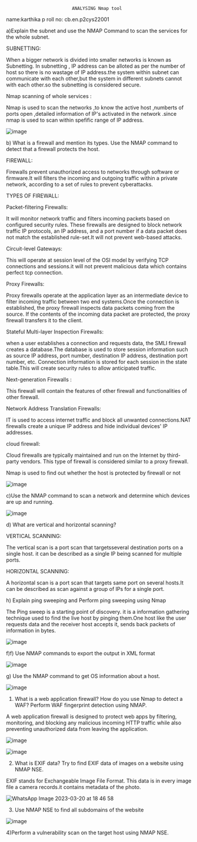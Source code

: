                              ANALYSING Nmap tool

 name:karthika p
 roll no: cb.en.p2cys22001


a)Explain the subnet and use the NMAP Command to scan the services for the whole subnet.
 
SUBNETTING:
 
When a bigger network is divided into smaller networks is known as Subnetting. In subnetting , IP address can be alloted as per the number of host so there is no wastage of IP address.the system within subnet can communicate with each other,but the system in different subnets cannot with each other.so the subnetting is considered secure. 

Nmap scanning of whole services :
 
Nmap is used to scan the networks ,to know the active host ,numberts of ports open ,detailed information of IP's activated in the network .since nmap is used to scan within spefific range of IP address.

![image](https://user-images.githubusercontent.com/122804908/226361305-7205825e-bc72-47fa-bf0a-4c8cbcc0661a.png)


b) What is a firewall and mention its types. Use the NMAP command to detect that a firewall protects  the host.

FIREWALL:

Firewalls prevent unauthorized access to networks through software or firmware.It will filters the incoming and outgoing traffic within a private network, according to a set of rules to  prevent cyberattacks. 

TYPES OF FIREWALL:

Packet-filtering Firewalls:

It will monitor network traffic and filters incoming packets based on configured security rules. These firewalls are designed to block network traffic IP protocols, an IP address, and a port number if a data packet does not match the established rule-set.It will not prevent web-based attacks.

Circuit-level Gateways:

This will operate at  session level  of the OSI model by verifying TCP  connections and sessions.it will  not prevent malicious data which contains perfect tcp connection.

Proxy Firewalls:

Proxy firewalls operate at the application layer as an intermediate device to filter incoming traffic between two end systems.Once the connection is established, the proxy firewall inspects data packets coming from the source. If the contents of the incoming data packet are protected, the proxy firewall transfers it to the client. 

Stateful Multi-layer Inspection Firewalls:

when a user establishes a connection and requests data, the SMLI firewall creates a database.The database is used to store session information such as source IP address, port number, destination IP address, destination port number, etc. Connection information is stored for each session in the state table.This will  create  security rules to allow anticipated traffic.

Next-generation Firewalls :

This firewall will contain the features of other firewall and functionalities of other firewall.

Network Address Translation  Firewalls:

IT is used to access internet traffic  and block all unwanted connections.NAT firewalls create a unique IP address and hide individual devices' IP addresses.

cloud firewall:

Cloud firewalls are typically maintained and run on the Internet by third-party vendors. This type of firewall is considered similar to a proxy firewall. 

Nmap is used to find out whether the host is protected by firewall or not

![image](https://user-images.githubusercontent.com/122804908/226339023-ca5e478a-0980-45dc-b6c8-69b706dfccfd.png)


c)Use the NMAP command to scan a network and determine which devices are up and running.

![image](https://user-images.githubusercontent.com/122804908/226363367-9fef3992-c5ab-41fe-8f37-05f0172b2f62.png)


d) What are vertical and horizontal scanning?

VERTICAL SCANNING:

The vertical scan is a port scan that targetsseveral destination ports on a single host. it can be  described as a single IP being scanned for multiple ports.

HORIZONTAL SCANNING:

A horizontal scan is a port scan that targets same port on several hosts.It can be described as scan against a group of IPs for a single port.

h) Explain ping sweeping and Perform ping sweeping using Nmap

The Ping sweep is a starting point of discovery. it is a information gathering technique used  to find the live host by pinging them.One host like the user requests data and the receiver host accepts it, sends back packets of information in bytes.

![image](https://user-images.githubusercontent.com/122804908/226339354-96f345f8-7d5f-4dc6-85c4-83a400e62b1c.png)

f)f) Use NMAP commands to export the output in XML format

![image](https://user-images.githubusercontent.com/122804908/226339866-f3eada99-f377-4fd0-8d8d-db8e0333e48f.png)


g) Use the NMAP command to get OS information about a host. 

![image](https://user-images.githubusercontent.com/122804908/226341765-e68c210e-60c6-41bf-9dea-3dd5fca01d2f.png)


1) What is a web application firewall? How do you use Nmap to detect a WAF? Perform WAF fingerprint detection using NMAP.

A web application firewall is designed to protect web apps by filtering, monitoring, and blocking any malicious incoming HTTP traffic while also preventing unauthorized data from leaving the application.

![image](https://user-images.githubusercontent.com/122804908/226346581-82e17c31-4237-4640-b500-9053bdfca197.png)

![image](https://user-images.githubusercontent.com/122804908/226347430-7b9eab12-daef-42ac-b358-95159c767680.png)


2) What is EXIF data? Try to find EXIF data of images on a website using NMAP NSE.

EXIF stands for Exchangeable Image File Format. This data is in every image file a camera records.it contains metadata of the photo.

![WhatsApp Image 2023-03-20 at 18 46 58](https://user-images.githubusercontent.com/122804908/226350220-d1f5756f-162c-4494-b99d-5f7b5ba83e85.jpg)


3) Use NMAP NSE to find all subdomains of the website

![image](https://user-images.githubusercontent.com/122804908/226353334-058d9676-f768-448e-b61c-5e4d3dde383a.png)

4)Perform a vulnerability scan on the target host using NMAP NSE.











